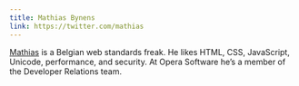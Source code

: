 ```yaml
---
title: Mathias Bynens
link: https://twitter.com/mathias
---
```

[Mathias](https://mathiasbynens.be/) is a Belgian web standards freak. He likes HTML, CSS, JavaScript, Unicode, performance, and security. At Opera Software he’s a member of the Developer Relations team.
